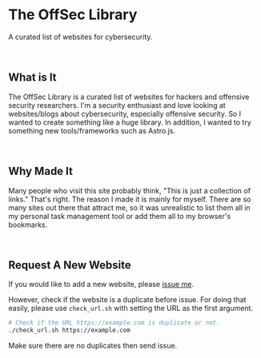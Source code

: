 # The OffSec Library

A curated list of websites for cybersecurity.

<br />

## What is It

The OffSec Library is a curated list of websites for hackers and offensive security researchers. I'm a security enthusiast and love looking at websites/blogs about cybersecurity, especially offensive security. So I wanted to create something like a huge library. In addition, I wanted to try something new tools/frameworks such as Astro.js.

<br />

## Why Made It

Many people who visit this site probably think, "This is just a collection of links." That's right. The reason I made it is mainly for myself. There are so many sites out there that attract me, so it was unrealistic to list them all in my personal task management tool or add them all to my browser's bookmarks.

<br />

## Request A New Website

If you would like to add a new website, please [issue me](https://github.com/hideckies/theoffseclibrary/issues/new?assignees=&labels=&projects=&template=request-a-new-website.md&title=Add%20a%20new%20website).

However, check if the website is a duplicate before issue.
For doing that easily, please use `check_url.sh` with setting the URL as the first argument.

```sh
# Check if the URL https://example.com is duplicate or not.
./check_url.sh https://example.com
```

Make sure there are no duplicates then send issue.
